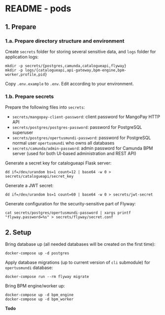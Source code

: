 # README - pods

## 1. Prepare 

### 1.a. Prepare directory structure and environment

Create `secrets` folder for storing several sensitive data, and `logs` folder for application logs:

    mkdir -p secrets/{postgres,camunda,catalogueapi,flyway}
    mkdir -p logs/{catalogueapi,api-gateway,bpm-engine,bpm-worker,profile,pid}

Copy `.env.example` to `.env`. Edit according to your environment.

### 1.b. Prepare secrets

Prepare the following files into `secrets`:

   * `secrets/mangopay-client-password`: client password for MangoPay HTTP API 
   * `secrets/postgres/postgres-password`: password for PostgreSQL superuser
   * `secrets/postgres/opertusmundi-password`: password for PostgreSQL normal user `opertusmundi` who owns all databases
   * `secrets/camunda/admin-password`: admin password for Camunda BPM server (used for both UI-based administration and REST API)

Generate a secret key for catalogueapi Flask server:

    dd if=/dev/urandom bs=1 count=12 | base64 -w 0 > secrets/catalogueapi/secret_key    

Generate a JWT secret:

    dd if=/dev/urandom bs=1 count=60 | base64 -w 0 > secrets/jwt-secret

Generate configuration for the security-sensitive part of Flyway:

    cat secrets/postgres/opertusmundi-password | xargs printf "flyway.password=%s" > secrets/flyway/secret.conf

## 2. Setup

Bring database up (all needed databases will be created on the first time):

    docker-compose up -d postgres

Apply database migrations (up to current version of `cli` submodule) for `opertusmundi` database:

    docker-compose run --rm flyway migrate

Bring BPM engine/worker up:

    docker-compose up -d bpm_engine 
    docker-compose up -d bpm_worker 

__Todo__
